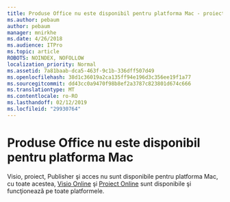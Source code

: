 ```yaml
---
title: Produse Office nu este disponibil pentru platforma Mac - proiect
ms.author: pebaum
author: pebaum
manager: mnirkhe
ms.date: 4/26/2018
ms.audience: ITPro
ms.topic: article
ROBOTS: NOINDEX, NOFOLLOW
localization_priority: Normal
ms.assetid: 7a81baab-dca5-463f-9c1b-336dff507d49
ms.openlocfilehash: 38d1c36019a2ca135ff94e196d3c356ee19f1a77
ms.sourcegitcommit: dd43cc0a9470f98b8ef2a3787c823801d674c666
ms.translationtype: MT
ms.contentlocale: ro-RO
ms.lasthandoff: 02/12/2019
ms.locfileid: "29930764"
---
```

# <a name="office-products-not-available-for-the-mac-platform"></a>Produse Office nu este disponibil pentru platforma Mac

Visio, proiect, Publisher şi acces nu sunt disponibile pentru platforma Mac, cu toate acestea, [Visio Online](https://products.office.com/visio/visio-online) şi [Proiect Online](https://products.office.com/project/project-online-premium) sunt disponibile şi funcţionează pe toate platformele. 
  

